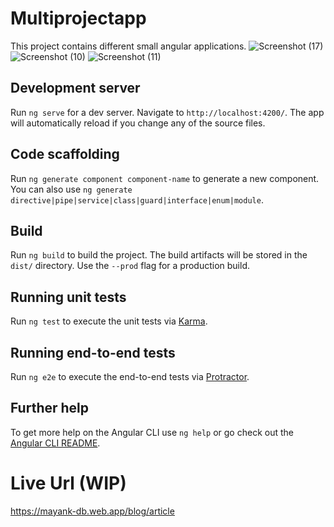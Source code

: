 # Multiprojectapp

This project contains different small angular applications.
![Screenshot (17)](https://user-images.githubusercontent.com/15875200/114071592-eb128600-98be-11eb-8e19-1a26751d521a.png)
![Screenshot (10)](https://user-images.githubusercontent.com/15875200/114016952-0a8ebc00-9889-11eb-821e-5770ab62f362.png)
![Screenshot (11)](https://user-images.githubusercontent.com/15875200/114016954-0b275280-9889-11eb-8f89-f45516457dc4.png)


## Development server

Run `ng serve` for a dev server. Navigate to `http://localhost:4200/`. The app will automatically reload if you change any of the source files.

## Code scaffolding

Run `ng generate component component-name` to generate a new component. You can also use `ng generate directive|pipe|service|class|guard|interface|enum|module`.

## Build

Run `ng build` to build the project. The build artifacts will be stored in the `dist/` directory. Use the `--prod` flag for a production build.

## Running unit tests

Run `ng test` to execute the unit tests via [Karma](https://karma-runner.github.io).

## Running end-to-end tests

Run `ng e2e` to execute the end-to-end tests via [Protractor](http://www.protractortest.org/).

## Further help

To get more help on the Angular CLI use `ng help` or go check out the [Angular CLI README](https://github.com/angular/angular-cli/blob/master/README.md).

# Live Url (WIP)
https://mayank-db.web.app/blog/article
